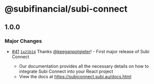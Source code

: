 # @subifinancial/subi-connect

## 1.0.0

### Major Changes

- [#41](https://github.com/subifinancial/subi-connect/pull/41)
  [`1a21b14`](https://github.com/subifinancial/subi-connect/commit/1a21b14f24477656d3b16b8d26f1c75d865d0913)
  Thanks [@keeganpotgieter](https://github.com/keeganpotgieter)! - First major
  release of Subi Connect

  - Our documentation provides all the necessary details on how to integrate
    Subi Connect into your React project
  - View the docs at https://subiconnect.subi.au/docs.html
